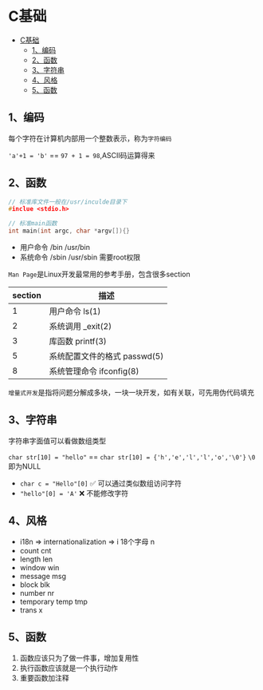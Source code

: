 # C基础

<!-- TOC -->

- [C基础](#c基础)
    - [1、编码](#1编码)
    - [2、函数](#2函数)
    - [3、字符串](#3字符串)
    - [4、风格](#4风格)
    - [5、函数](#5函数)

<!-- /TOC -->

## 1、编码

每个字符在计算机内部用一个整数表示，称为`字符编码`

`'a'+1 = 'b'` == `97 + 1 = 98`,ASCII码运算得来

## 2、函数

```c
// 标准库文件一般在/usr/inculde目录下
#inclue <stdio.h>

// 标准main函数
int main(int argc, char *argv[]){}
```

- 用户命令 /bin /usr/bin
- 系统命令 /sbin /usr/sbin 需要root权限

`Man Page`是Linux开发最常用的参考手册，包含很多section

|section |描述                      |
|-       |-                        |
|1       |用户命令 ls(1)             |
|2       |系统调用 _exit(2)          |
|3       |库函数 printf(3)          |
|5       |系统配置文件的格式 passwd(5)|
|8       |系统管理命令 ifconfig(8)   |

`增量式开发`是指将问题分解成多块，一块一块开发，如有关联，可先用伪代码填充

## 3、字符串

字符串字面值可以看做数组类型

`char str[10] = "hello"` == `char str[10] = {'h','e','l','l','o','\0'}` `\0`即为NULL

- `char c = "Hello"[0]` ✅ 可以通过类似数组访问字符
- `"hello"[0] = 'A'` ❌ 不能修改字符

## 4、风格

- i18n => internationalization => i 18个字母 n
- count cnt
- length len
- window win
- message msg
- block blk
- number nr
- temporary temp tmp
- trans x

## 5、函数

1. 函数应该只为了做一件事，增加复用性
2. 执行函数应该就是一个执行动作
3. 重要函数加注释
